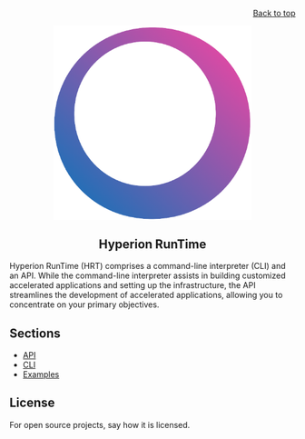 <div id="readme" class="Box-body readme blob js-code-block-container">
<article class="markdown-body entry-content p-3 p-md-6" itemprop="text">
<p align="right">
<a href="https://github.com/oreol-ag/hyperion#--heterogenius-computing">Back to top</a>
</p>

<p align="center">
<img src="https://github.com/oreol-ag/hyperion-web/blob/main/HRT-removebg.png" align="center" width="350">
</p>

<h1 align="center">
Hyperion RunTime
</h1>

Hyperion RunTime (HRT) comprises a command-line interpreter (CLI) and an API. While the command-line interpreter assists in building customized accelerated applications and setting up the infrastructure, the API streamlines the development of accelerated applications, allowing you to concentrate on your primary objectives.

## Sections
* [API]()
* [CLI]()
* [Examples]()

# License
For open source projects, say how it is licensed.